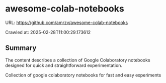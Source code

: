 # awesome-colab-notebooks

URL: https://github.com/amrzv/awesome-colab-notebooks

Crawled at: 2025-02-28T11:00:29.173612

## Summary

The content describes a collection of Google Colaboratory notebooks designed for quick and straightforward experimentation.

Collection of google colaboratory notebooks for fast and easy experiments